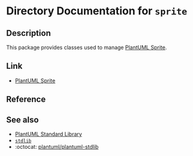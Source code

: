 # Directory Documentation for `sprite`

## Description
This package provides classes used to manage [PlantUML Sprite](https://plantuml.com/sprite).

## Link
- [PlantUML Sprite](https://plantuml.com/sprite)

## Reference

## See also
- [PlantUML Standard Library](https://plantuml.com/stdlib)
- [`stdlib`](../../../../../../stdlib/)
- :octocat: [plantuml/plantuml-stdlib](https://github.com/plantuml/plantuml-stdlib)
